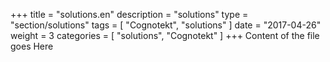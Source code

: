 +++
title = "solutions.en"
description = "solutions"
type = "section/solutions"
tags = [ "Cognotekt", "solutions" ]
date = "2017-04-26"
weight = 3
categories = [
  "solutions",
  "Cognotekt"
]
+++
Content of the file goes Here
